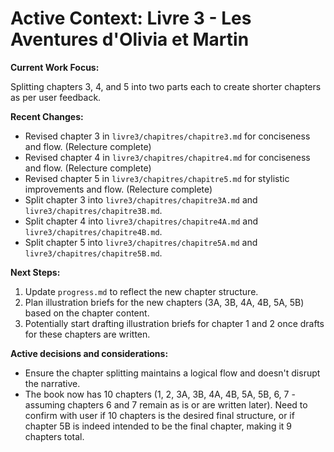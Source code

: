 # Active Context: Livre 3 - Les Aventures d'Olivia et Martin

**Current Work Focus:**

Splitting chapters 3, 4, and 5 into two parts each to create shorter chapters as per user feedback.

**Recent Changes:**

*   Revised chapter 3 in `livre3/chapitres/chapitre3.md` for conciseness and flow. (Relecture complete)
*   Revised chapter 4 in `livre3/chapitres/chapitre4.md` for conciseness and flow. (Relecture complete)
*   Revised chapter 5 in `livre3/chapitres/chapitre5.md` for stylistic improvements and flow. (Relecture complete)
*   Split chapter 3 into `livre3/chapitres/chapitre3A.md` and `livre3/chapitres/chapitre3B.md`.
*   Split chapter 4 into `livre3/chapitres/chapitre4A.md` and `livre3/chapitres/chapitre4B.md`.
*   Split chapter 5 into `livre3/chapitres/chapitre5A.md` and `livre3/chapitres/chapitre5B.md`.

**Next Steps:**

1.  Update `progress.md` to reflect the new chapter structure.
2.  Plan illustration briefs for the new chapters (3A, 3B, 4A, 4B, 5A, 5B) based on the chapter content.
3.  Potentially start drafting illustration briefs for chapter 1 and 2 once drafts for these chapters are written.

**Active decisions and considerations:**

*   Ensure the chapter splitting maintains a logical flow and doesn't disrupt the narrative.
*   The book now has 10 chapters (1, 2, 3A, 3B, 4A, 4B, 5A, 5B, 6, 7 - assuming chapters 6 and 7 remain as is or are written later). Need to confirm with user if 10 chapters is the desired final structure, or if chapter 5B is indeed intended to be the final chapter, making it 9 chapters total.